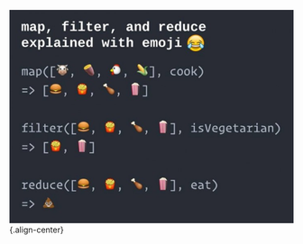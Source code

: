<!-- TITLE: Map Filter Reduce Explained With Emoji -->
<!-- SUBTITLE: How these Work! -->

![Functions With Emojis](/uploads/functions-with-emojis.jpg "Functions With Emojis"){.align-center}
